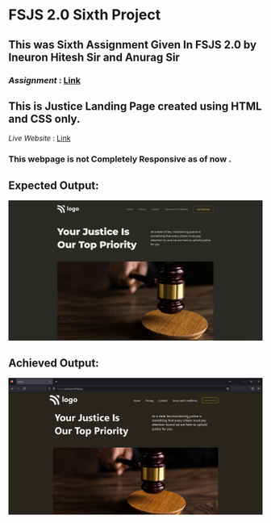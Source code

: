 # FSJS 2.0 Sixth Project


## This was Sixth Assignment Given In FSJS 2.0 by Ineuron Hitesh Sir and Anurag Sir

### _Assignment_ : [Link](https://github.com/anuragtiwarime/fsjs2/tree/main/Week%2004) 

## This is **Justice** Landing Page created using **HTML** and **CSS** only.

_Live Website_ : [Link](https://justicey.netlify.app/)

### This webpage is  not Completely Responsive as of now .
## **Expected Output:**
![SEO Master](./Output.png)

## **Achieved Output:**
![SEO Master](./Justice.png)